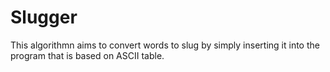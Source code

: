 # Slugger
This algorithmn aims to convert words to slug by simply inserting it into the program that is based on ASCII table.
